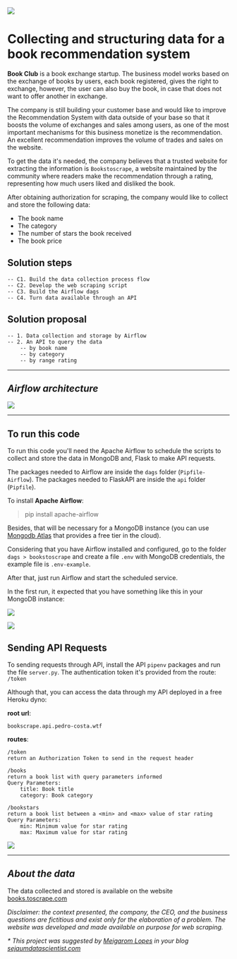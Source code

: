 <img src="https://docs.google.com/uc?id=1oXlPBfpw1ZXhCX123o6PdshP02L0if9T"/>

# Collecting and structuring data for a book recommendation system

__Book Club__ is a book exchange startup. The business model works based on the exchange of books by users, each book registered, gives the right to exchange, however, the user can also buy the book, in case that does not want to offer another in exchange.

The company is still building your customer base and would like to improve the Recommendation System with data outside of your base so that it boosts the volume of exchanges and sales among users, as one of the most important mechanisms for this business monetize is the recommendation. An excellent recommendation improves the volume of trades and sales on the website.

To get the data it's needed, the company believes that a trusted website for extracting the information is `Bookstoscrape`, a website maintained by the community where readers make the recommendation through a rating, representing how much users liked and disliked the book.

After obtaining authorization for scraping, the company would like to collect and store the following data:

- The book name
- The category
- The number of stars the book received
- The book price

## Solution steps
    -- C1. Build the data collection process flow
    -- C2. Develop the web scraping script
    -- C3. Build the Airflow dags
    -- C4. Turn data available through an API

## Solution proposal
    -- 1. Data collection and storage by Airflow
    -- 2. An API to query the data
        -- by book name
        -- by category
        -- by range rating

---

## _Airflow architecture_

<img src="https://0rtj3q.dm.files.1drv.com/y4mqa46_aDV-8InnRTXdmUsSmAYhePXgduHby2WHwpg3Zxxk0_nyWzF7zJXLTfuJ02gfpPlWDSq59Xn7FsBAlwrLZxNVnlXMq15v-NwrG7IvEuyrrM4c_nxnwX_H_KndEVZ3DHXYyDqhesr5fCtX3YxFTzogd0B_AZ_Ctdpk68qWtG3w6ObGT1sJDz8sS4Q4blf0kKCpeumBiQmN7ojHFQeMg?width=3225&height=1013&cropmode=none"></img>

---

## To run this code
To run this code you'll need the Apache Airflow to schedule the scripts to collect and store the data in MongoDB and, Flask to make API requests.

The packages needed to Airflow are inside the `dags` folder (`Pipfile-Airflow`).
The packages needed to FlaskAPI are inside the `api` folder (`Pipfile`).

To install __Apache Airflow__:

> pip install apache-airflow

Besides, that will be necessary for a MongoDB instance (you can use [Mongodb Atlas](https://www.mongodb.com/cloud/atlas) that provides a free tier in the cloud).

Considering that you have Airflow installed and configured, go to the folder `dags > bookstoscrape` and create a file `.env` with MongoDB credentials, the example file is `.env-example`.

After that, just run Airflow and start the scheduled service.

In the first run, it expected that you have something like this in your MongoDB instance:

<img src="https://0rtp3q.dm.files.1drv.com/y4meR6UO4QU50ZRTlaDAr5F4NKwb_NtatYskZwjHqDwCvVIT_XSJTnyZEPEG5HcVmX_htimzCPeN6h_Wuubik_hclc9_P0QGzXIMxGHH6tQxYPBXTROX3O6Vj-Ur4iQhD8-j0T5HvfIO4LSo8J1YRcSnYvOqdSvEp4xJufAymAMQE1c5MtBRcr9-fdmk01yiZuSKABzd_8IrswiKHvpT5flxA?width=1666&height=569&cropmode=none"></img>

<img src="https://0rto3q.dm.files.1drv.com/y4mYULsWmD1f0ByH_mq5BBvIVdD4eixST0S7B7YlNJoBMRezHdeilStqevBMb_rDiSW_e_jNsLT2dGflzaXrX62Ka80vacpu5NJr8nV5WPnCRnSY22zUSoPLF9uMvLAYuqvk42wvypTGnaemG7p_RDdfNg06CmzbVMJ7pEvK4kc1xi68aMagFaKID8FP1vW7sDvV8MNultat2INQcamZ_RqZA?width=1667&height=971&cropmode=none"></img>

## Sending API Requests

To sending requests through API, install the API `pipenv` packages and run the file `server.py`. The authentication token it's provided from the route: `/token`

Although that, you can access the data through my API deployed in a free Heroku dyno:

__root url__: 

    bookscrape.api.pedro-costa.wtf

__routes__:
    
    /token
    return an Authorization Token to send in the request header

    /books
    return a book list with query parameters informed
    Query Parameters: 
        title: Book title
        category: Book category

    /bookstars
    return a book list between a <min> and <max> value of star rating
    Query Parameters: 
        min: Minimum value for star rating
        max: Maximum value for star rating

<img src="https://docs.google.com/uc?id=1RIKOK9qlm2_LynqjFtpCTBw-naYiVMou" />

---

## _About the data_

The data collected and stored is available on the website [books.toscrape.com](http://books.toscrape.com)

_Disclaimer: the context presented, the company, the CEO, and the business questions are fictitious and exist only for the elaboration of a problem. The website was developed and made available on purpose for web scraping._

_* This project was suggested by [Meigarom Lopes](https://www.linkedin.com/in/meigarom) in your blog [sejaumdatascientist.com](https://sejaumdatascientist.com)_